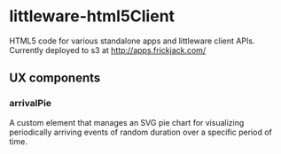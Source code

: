 littleware-html5Client
================

HTML5 code for various standalone apps and littleware client APIs.  Currently deployed to s3 at http://apps.frickjack.com/

UX components
----------------

### arrivalPie

A custom element that manages an SVG pie chart for visualizing periodically arriving events of 
random duration over a specific period of time.

